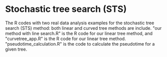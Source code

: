# Stochastic tree search (STS)
The R codes with two real data analysis examples for the stochastic tree search (STS) method: both linear and curved tree methods are include. 
"our method with line search.R" is the R code for our linear tree method, and "curvetree_app.R" is the R code for our linear tree method. "pseudotime_calculation.R" is the code to calculate the pseudotime for a given tree.
